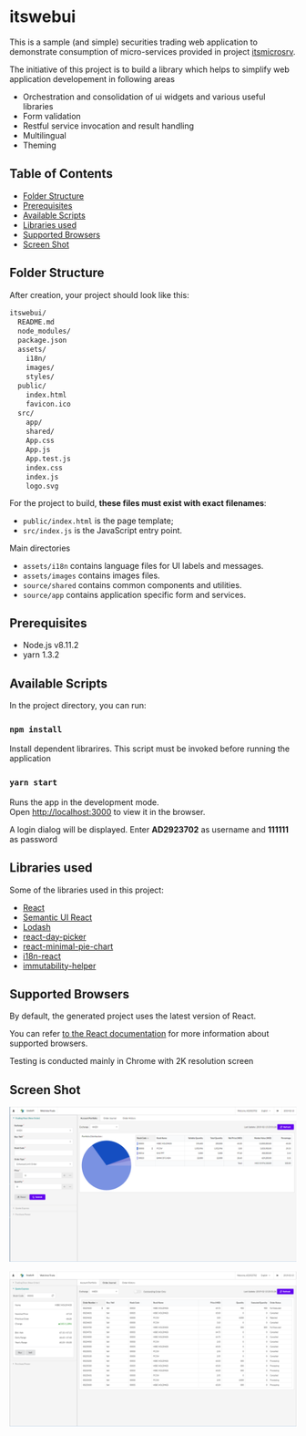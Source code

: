 # itswebui

This is a sample (and simple) securities trading web application to demonstrate consumption of micro-services provided in project [itsmicrosrv](https://github.com/kc2wong/itsmicrosrv).

The initiative of this project is to build a library which helps to simplify web application developement in following areas
* Orchestration and consolidation of ui widgets and various useful libraries
* Form validation
* Restful service invocation and result handling
* Multilingual
* Theming


## Table of Contents

- [Folder Structure](#folder-structure)
- [Prerequisites](#prerequisites)
- [Available Scripts](#available-scripts)
- [Libraries used](#libraries-used)
- [Supported Browsers](#supported-browsers)
- [Screen Shot](#screen-shot)


## Folder Structure

After creation, your project should look like this:

```
itswebui/
  README.md
  node_modules/
  package.json
  assets/
    i18n/
    images/
    styles/
  public/
    index.html
    favicon.ico
  src/
    app/
    shared/
    App.css
    App.js
    App.test.js
    index.css
    index.js
    logo.svg
```

For the project to build, **these files must exist with exact filenames**:

* `public/index.html` is the page template;
* `src/index.js` is the JavaScript entry point.

Main directories
* `assets/i18n` contains language files for UI labels and messages.
* `assets/images` contains images files.
* `source/shared` contains common components and utilities.
* `source/app` contains application specific form and services.


## Prerequisites

* Node.js v8.11.2
* yarn 1.3.2


## Available Scripts

In the project directory, you can run:


### `npm install`

Install dependent librarires.  This script must be invoked before running the application


### `yarn start`

Runs the app in the development mode.<br>
Open [http://localhost:3000](http://localhost:3000) to view it in the browser.

A login dialog will be displayed.  Enter <b>AD2923702</b> as username and <b>111111</b> as password


## Libraries used

Some of the libraries used in this project: 
* [React](https://github.com/facebook/react)
* [Semantic UI React](https://react.semantic-ui.com/)
* [Lodash](https://lodash.com/)
* [react-day-picker](https://react-day-picker.js.org/)
* [react-minimal-pie-chart](https://github.com/toomuchdesign/react-minimal-pie-chart)
* [i18n-react](https://github.com/i18next/react-i18next)
* [immutability-helper](https://github.com/kolodny/immutability-helper)


## Supported Browsers

By default, the generated project uses the latest version of React.

You can refer [to the React documentation](https://reactjs.org/docs/react-dom.html#browser-support) for more information about supported browsers.

Testing is conducted mainly in Chrome with 2K resolution screen


## Screen Shot

![](doc/screen-shot/main_1.png)

![](doc/screen-shot/main_2.png)


